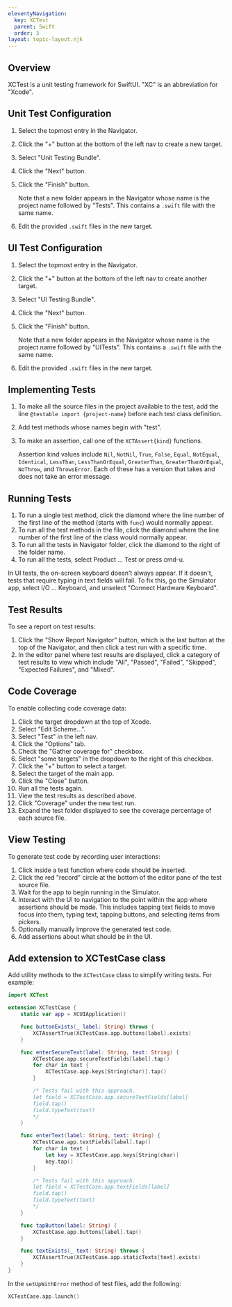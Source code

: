 ```yaml
---
eleventyNavigation:
  key: XCTest
  parent: Swift
  order: 3
layout: topic-layout.njk
---
```


## Overview

XCTest is a unit testing framework for SwiftUI.
"XC" is an abbreviation for "Xcode".

## Unit Test Configuration

1. Select the topmost entry in the Navigator.
1. Click the "+" button at the bottom of the left nav to create a new target.
1. Select "Unit Testing Bundle".
1. Click the "Next" button.
1. Click the "Finish" button.

   Note that a new folder appears in the Navigator whose name is
   the project name followed by "Tests".
   This contains a `.swift` file with the same name.

1. Edit the provided `.swift` files in the new target.

## UI Test Configuration

1. Select the topmost entry in the Navigator.
1. Click the "+" button at the bottom of the left nav to create another target.
1. Select "UI Testing Bundle".
1. Click the "Next" button.
1. Click the "Finish" button.

   Note that a new folder appears in the Navigator whose name is
   the project name followed by "UITests".
   This contains a `.swift` file with the same name.

1. Edit the provided `.swift` files in the new target.

## Implementing Tests

1. To make all the source files in the project available to the test,
   add the line `@testable import {project-name}`
   before each test class definition.
1. Add test methods whose names begin with "test".
1. To make an assertion, call one of the `XCTAssert{kind}` functions.

   Assertion kind values include `Nil`, `NotNil`, `True`, `False`,
   `Equal`, `NotEqual`, `Identical`,
   `LessThan`, `LessThanOrEqual`, `GreaterThan`, `GreaterThanOrEqual`,
   `NoThrow`, and `ThrowsError`.
   Each of these has a version that takes and does not take an error message.

## Running Tests

1. To run a single test method, click the diamond where the
   line number of the first line of the method (starts with `func`)
   would normally appear.
1. To run all the test methods in the file, click the diamond where the
   line number of the first line of the class would normally appear.
1. To run all the tests in Navigator folder, click the diamond
   to the right of the folder name.
1. To run all the tests, select Product ... Test or press cmd-u.

In UI tests, the on-screen keyboard doesn't always appear.
If it doesn't, tests that require typing in text fields will fail.
To fix this, go the Simulator app, select I/O ... Keyboard,
and unselect "Connect Hardware Keyboard".

## Test Results

To see a report on test results:

1. Click the "Show Report Navigator" button,
   which is the last button at the top of the Navigator,
   and then click a test run with a specific time.
1. In the editor panel where test results are displayed,
   click a category of test results to view
   which include "All", "Passed", "Failed", "Skipped",
   "Expected Failures", and "Mixed".

## Code Coverage

To enable collecting code coverage data:

1. Click the target dropdown at the top of Xcode.
1. Select "Edit Scheme...".
1. Select "Test" in the left nav.
1. Click the "Options" tab.
1. Check the "Gather coverage for" checkbox.
1. Select "some targets" in the dropdown to the right of this checkbox.
1. Click the "+" button to select a target.
1. Select the target of the main app.
1. Click the "Close" button.
1. Run all the tests again.
1. View the test results as described above.
1. Click "Coverage" under the new test run.
1. Expand the test folder displayed to see the coverage percentage
   of each source file.

## View Testing

To generate test code by recording user interactions:

1. Click inside a test function where code should be inserted.
1. Click the red "record" circle at the bottom of the editor pane
   of the test source file.
1. Wait for the app to begin running in the Simulator.
1. Interact with the UI to navigation to the point within the app
   where assertions should be made. This includes tapping text fields
   to move focus into them, typing text, tapping buttons,
   and selecting items from pickers.
1. Optionally manually improve the generated test code.
1. Add assertions about what should be in the UI.

## Add extension to XCTestCase class

Add utility methods to the `XCTestCase` class to simplify writing tests.
For example:

```swift
import XCTest

extension XCTestCase {
    static var app = XCUIApplication()

    func buttonExists(_ label: String) throws {
        XCTAssertTrue(XCTestCase.app.buttons[label].exists)
    }

    func enterSecureText(label: String, text: String) {
        XCTestCase.app.secureTextFields[label].tap()
        for char in text {
            XCTestCase.app.keys[String(char)].tap()
        }

        /* Tests fail with this approach.
        let field = XCTestCase.app.secureTextFields[label]
        field.tap()
        field.typeText(text)
        */
    }

    func enterText(label: String, text: String) {
        XCTestCase.app.textFields[label].tap()
        for char in text {
            let key = XCTestCase.app.keys[String(char)]
            key.tap()
        }

        /* Tests fail with this approach.
        let field = XCTestCase.app.textFields[label]
        field.tap()
        field.typeText(text)
        */
    }

    func tapButton(label: String) {
        XCTestCase.app.buttons[label].tap()
    }

    func textExists(_ text: String) throws {
        XCTAssertTrue(XCTestCase.app.staticTexts[text].exists)
    }
}
```

In the `setUpWithError` method of test files, add the following:

```swift
XCTestCase.app.launch()
```
